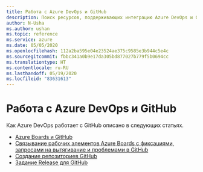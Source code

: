 ```yaml
---
title: Работа с Azure DevOps и GitHub
description: Поиск ресурсов, поддерживающих интеграцию Azure DevOps и GitHub
author: N-Usha
ms.author: ushan
ms.topic: reference
ms.service: azure
ms.date: 05/05/2020
ms.openlocfilehash: 112a2ba595e04e23524ae375c9585e3b944c5e4c
ms.sourcegitcommit: fbbc341a0b9e17da305bd877027b779f5b0694cc
ms.translationtype: HT
ms.contentlocale: ru-RU
ms.lasthandoff: 05/19/2020
ms.locfileid: "83631613"
---
```

# <a name="work-with-azure-devops-and-github"></a>Работа с Azure DevOps и GitHub 

Как Azure DevOps работает с GitHub описано в следующих статьях.  

- [Azure Boards и GitHub](/azure/devops/boards/github)   
- [Связывание рабочих элементов Azure Boards с фиксациями, запросами на вытягивание и проблемами в GitHub](/azure/devops/boards/github/link-to-from-github)  
- [Создание репозиториев GitHub](/azure/devops/pipelines/repos/github)   
- [Задание Release для GitHub](/azure/devops/pipelines/tasks/utility/github-release)  
 
